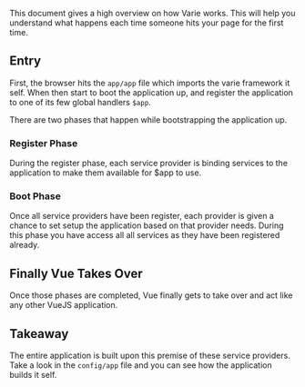 This document gives a high overview on how Varie works. This will help you
understand what happens each time someone hits your page for the first time.

## Entry

First, the browser hits the `app/app` file which imports the varie framework it self.
When then start to boot the application up, and register the application to
one of its few global handlers `$app`.

There are two phases that happen while bootstrapping the application up.

### Register Phase

During the register phase, each service provider is binding services
to the application to make them available for \$app to use.

### Boot Phase

Once all service providers have been register, each provider is given a
chance to set setup the application based on that provider needs.
During this phase you have access all all services as they have been registered already.

## Finally Vue Takes Over

Once those phases are completed, Vue finally gets to take over and act like any other VueJS application.

## Takeaway

The entire application is built upon this premise of these service providers. Take a look in
the `config/app` file and you can see how the application builds it self.
